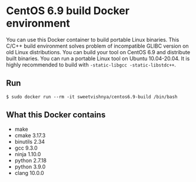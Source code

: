 # CentOS 6.9 build Docker environment

You can use this Docker container to build portable Linux binaries. This C/C++
build environment solves problem of incompatible GLIBC version on old Linux
distributions. You can build your tool on CentOS 6.9 and distribute built
binaries. You can run a portable Linux tool on Ubuntu 10.04-20.04. It is highly
recommended to build with `-static-libgcc -static-libstdc++`.

## Run

    $ sudo docker run --rm -it sweetvishnya/centos6.9-build /bin/bash

## What this Docker contains

 - make
 - cmake 3.17.3
 - binutils 2.34
 - gcc 9.3.0
 - ninja 1.10.0
 - python 2.7.18
 - python 3.9.0
 - clang 10.0.0
